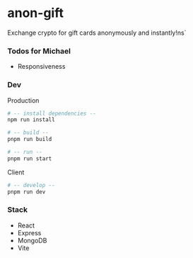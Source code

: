 # anon-gift

Exchange crypto for gift cards anonymously and instantly!ns`

### Todos for Michael
-   Responsiveness

### Dev

Production
```bash
# -- install dependencies --
npm run install

# -- build --
pnpm run build

# -- run --
pnpm run start
```

Client
```bash
# -- develop --
pnpm run dev
```

### Stack
-   React
-   Express
-   MongoDB
-   Vite